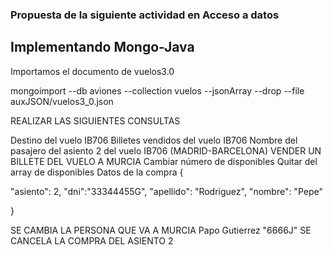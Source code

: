 <h3> Propuesta de la siguiente actividad en Acceso a datos </h3>
<h2>Implementando Mongo-Java</h2>
</hr>
Importamos el documento de vuelos3.0

mongoimport --db aviones --collection vuelos --jsonArray --drop --file auxJSON/vuelos3_0.json

REALIZAR LAS SIGUIENTES CONSULTAS

Destino del vuelo IB706
Billetes vendidos del vuelo IB706
Nombre del pasajero del asiento 2 del vuelo IB706 (MADRID-BARCELONA)
VENDER UN BILLETE DEL VUELO A MURCIA
Cambiar número de disponibles
Quitar del array de disponibles
Datos de la compra
{

 "asiento": 2,
 "dni":"33344455G",
 "apellido": "Rodriguez",
        "nombre": "Pepe"

}

SE CAMBIA LA PERSONA QUE VA A MURCIA   Papo Gutierrez "6666J"
SE CANCELA LA COMPRA DEL ASIENTO 2
</hr> 
